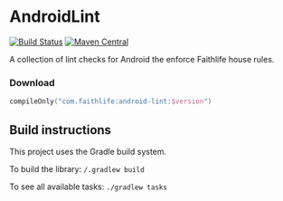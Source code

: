 AndroidLint
===========

[![Build Status](https://github.com/Faithlife/AndroidLint/workflows/build/badge.svg)](https://github.com/Faithlife/AndroidLint/actions?workflow=build)
[![Maven Central](https://img.shields.io/maven-central/v/com.faithlife/android-lint.svg?label=Maven%20Central)](https://search.maven.org/search?q=g:%22com.faithlife%22%20AND%20a:%22android-lint%22)

A collection of lint checks for Android the enforce Faithlife house rules.


### Download

```kotlin
compileOnly("com.faithlife:android-lint:$version")
```

## Build instructions

This project uses the Gradle build system.

To build the library: `/.gradlew build`

To see all available tasks: `./gradlew tasks`
